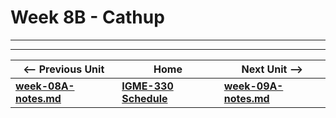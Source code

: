 # Week 8B - Cathup



<hr><hr>

| <-- Previous Unit | Home | Next Unit -->
| --- | --- | --- 
| [**week-08A-notes.md**](week-08A-notes.md)     |  [**IGME-330 Schedule**](../schedule.md) | [**week-09A-notes.md**](week-09A-notes.md)
